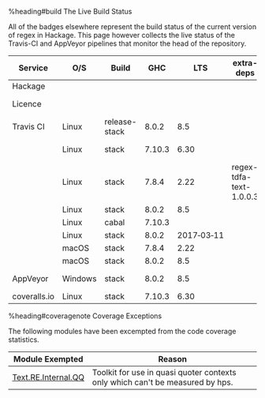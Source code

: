 %heading#build The Live Build Status

All of the badges elsewhere represent the build status of the current version
of regex in Hackage.  This page however collects the live status of the
Travis-CI and AppVeyor pipelines that monitor the head of the repository.

| Service      | O/S     | Build         | GHC    | LTS  | extra-deps              | Werror        | Build&nbsp;Status
| ------------ | ------- | ------------- | ------ | ---- | ----------------------- | ------------- | -------------
| Hackage      |         |               |        |      |                         | &#8209;Wwarn  | [![Hackage](https://img.shields.io/hackage/v/regex.svg)](https://hackage.haskell.org/package/regex)
| Licence      |         |               |        |      |                         |               | [![BSD3 License](http://img.shields.io/badge/license-BSD3-brightgreen.svg)](https://tldrlegal.com/license/bsd-3-clause-license-%28revised%29)
| Travis CI    | Linux   | release-stack | 8.0.2  | 8.5  |                         | &#8209;Werror | [![Un*x build](https://travis-ci.org/iconnect/regex.svg?branch=master)](https://travis-ci.org/iconnect/regex)
|              | Linux   | stack         | 7.10.3 | 6.30 |                         | &#8209;Werror | [![Un*x build](https://travis-ci.org/iconnect/regex.svg?branch=master)](https://travis-ci.org/iconnect/regex)
|              | Linux   | stack         | 7.8.4  | 2.22 | regex-tdfa-text-1.0.0.3 | &#8209;Werror |
|              | Linux   | stack         | 8.0.2  | 8.5  |                         | &#8209;Werror |
|              | Linux   | cabal         | 7.10.3 |      |                         | &#8209;Werror |
|              | Linux   | stack         | 8.0.2  | 2017&#8209;03&#8209;11 |       | &#8209;Werror |
|              | macOS   | stack         | 7.8.4  | 2.22 |                         | &#8209;Werror |
|              | macOS   | stack         | 8.0.2  | 8.5  |                         | &#8209;Werror |
| AppVeyor     | Windows | stack         | 8.0.2  | 8.5  |                         | &#8209;Werror |  [![Windows build](https://ci.appveyor.com/api/projects/status/9gqs37u3h1mlc02b?svg=true)](https://ci.appveyor.com/project/engineerirngirisconnectcouk/regex/branch/master)
| coveralls.io | Linux   | stack         | 7.10.3 | 6.30 |                         | &#8209;Werror |  [![Coverage](https://coveralls.io/repos/github/iconnect/regex/badge.svg?branch=master)](https://coveralls.io/github/iconnect/regex?branch=master)


%heading#coveragenote Coverage Exceptions

The following modules have been excempted from the code coverage statistics.

| Module Exempted     | Reason                                                                
| ------------------- | -----------------------------------------------------------------------------
| [Text.RE.Internal.QQ](https://github.com/iconnect/regex/blob/master/Text/RE/Internal/QQ.hs) | Toolkit for use in quasi quoter contexts only which can't be measured by hps.
